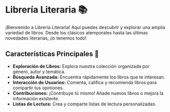 <h1>Librería Literaria 📚</h1>

<p>¡Bienvenido a Librería Literaria! Aquí puedes descubrir y explorar una amplia variedad de libros. Desde los clásicos atemporales hasta las últimas novedades literarias, ¡lo tenemos todo!</p>

<h2>Características Principales 🌟</h2>

<ul>
  <li><strong>Exploración de Libros:</strong> Explora nuestra colección organizada por género, autor y temática.</li>
  <li><strong>Búsqueda Avanzada:</strong> Encuentra rápidamente los libros que te interesan.</li>
  <li><strong>Interacción de Usuarios:</strong> Comenta, califica y recomienda libros para compartir tus opiniones.</li>
  <li><strong>Contribuciones:</strong> ¡Contribuye tú mismo! Añade nuevos libros o mejora la información existente.</li>
  <li><strong>Listas de Lectura:</strong> Crea y comparte listas de lectura personalizadas.</li>
</ul>
